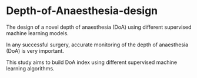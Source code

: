 # Depth-of-Anaesthesia-design
The design of a novel depth of anaesthesia (DoA) using different supervised machine learning models.

In any successful surgery, accurate monitoring of the depth of anaesthesia (DoA) is very important.

This study aims to build DoA index using different supervised machine learning algorithms.

